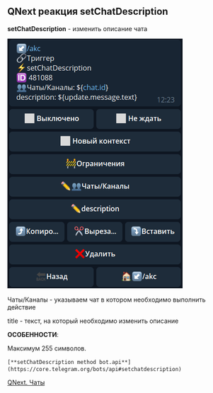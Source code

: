 ## QNext реакция setChatDescription

**setChatDescription** - изменить описание чата

![](./1.png)

Чаты/Каналы - указываем чат в котором необходимо выполнить действие

title - текст, на который необходимо изменить описание



**ОСОБЕННОСТИ**:

Максимум 255 символов.


```plain
[**setChatDescription method bot.api**](https://core.telegram.org/bots/api#setchatdescription)
```



[QNext. Чаты](/docs-test/_export/admin/chat-about)

